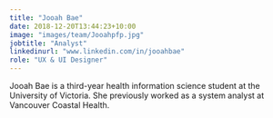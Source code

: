 ```yaml
---
title: "Jooah Bae"
date: 2018-12-20T13:44:23+10:00
image: "images/team/Jooahpfp.jpg"
jobtitle: "Analyst"
linkedinurl: "www.linkedin.com/in/jooahbae"
role: "UX & UI Designer"
---
```


Jooah Bae is a third-year health information science student at the University of Victoria. She previously worked as a system analyst at Vancouver Coastal Health.
